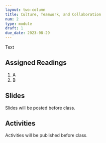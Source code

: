 ```yaml
---
layout: two-column
title: Culture, Teamwork, and Collaboration
num: 2
type: module
draft: 1
due_date: 2023-08-29
---
```


Text

## Assigned Readings

1. A
2. B

## Slides
Slides will be posted before class.


## Activities
Activities will be published before class.
